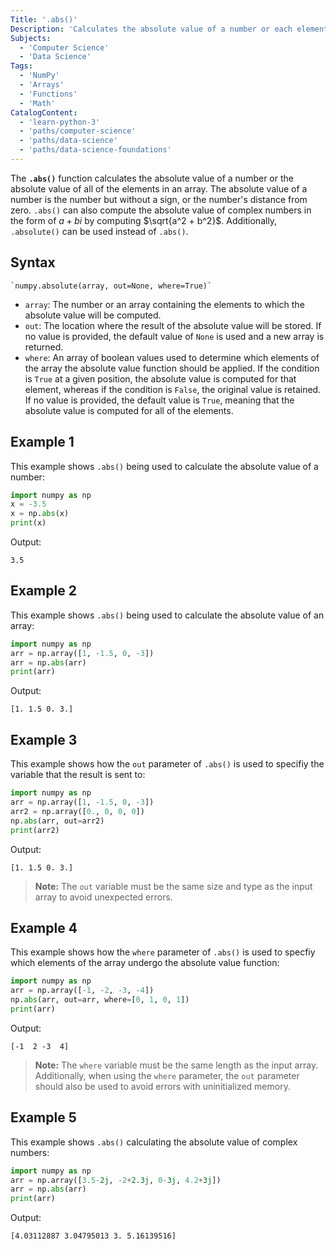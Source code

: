 ```yaml
---
Title: '.abs()'
Description: 'Calculates the absolute value of a number or each element in an array.'
Subjects:
  - 'Computer Science'
  - 'Data Science'
Tags:
  - 'NumPy'
  - 'Arrays'
  - 'Functions'
  - 'Math'
CatalogContent:
  - 'learn-python-3'
  - 'paths/computer-science'
  - 'paths/data-science'
  - 'paths/data-science-foundations'
---
```


The **`.abs()`** function calculates the absolute value of a number or the absolute value of all of the elements in an array. The absolute value of a number is the number but without a sign, or the number's distance from zero. `.abs()` can also compute the absolute value of complex numbers in the form of $a + bi$ by computing $\sqrt{a^2 + b^2}$. Additionally, `.absolute()` can be used instead of `.abs()`.

## Syntax

```psuedo
`numpy.absolute(array, out=None, where=True)`
```

- `array`: The number or an array containing the elements to which the absolute value will be computed.
- `out`: The location where the result of the absolute value will be stored. If no value is provided, the default value of `None` is used and a new array is returned.
- `where`: An array of boolean values used to determine which elements of the array the absolute value function should be applied. If the condition is `True` at a given position, the absolute value is computed for that element, whereas if the condition is `False`, the original value is retained. If no value is provided, the default value is `True`, meaning that the absolute value is computed for all of the elements.

## Example 1

This example shows `.abs()` being used to calculate the absolute value of a number:

```py
import numpy as np
x = -3.5
x = np.abs(x)
print(x)
```

Output:
```shell
3.5
```

## Example 2

This example shows `.abs()` being used to calculate the absolute value of an array:

```py
import numpy as np
arr = np.array([1, -1.5, 0, -3])
arr = np.abs(arr)
print(arr)
```

Output:
```shell
[1. 1.5 0. 3.]
```

## Example 3

This example shows how the `out` parameter of `.abs()` is used to specifiy the variable that the result is sent to:

```py
import numpy as np
arr = np.array([1, -1.5, 0, -3])
arr2 = np.array([0., 0, 0, 0])
np.abs(arr, out=arr2)
print(arr2)
```

Output:
```shell
[1. 1.5 0. 3.]
```
> **Note:** The `out` variable must be the same size and type as the input array to avoid unexpected errors.

## Example 4

This example shows how the `where` parameter of `.abs()` is used to specfiy which elements of the array undergo the absolute value function:

```py
import numpy as np
arr = np.array([-1, -2, -3, -4])
np.abs(arr, out=arr, where=[0, 1, 0, 1])
print(arr)
```

Output:
```shell
[-1  2 -3  4]
```
> **Note:** The `where` variable must be the same length as the input array. Additionally, when using the `where` parameter, the `out` parameter should also be used to avoid errors with uninitialized memory.

## Example 5

This example shows `.abs()` calculating the absolute value of complex numbers:

```py
import numpy as np
arr = np.array([3.5-2j, -2+2.3j, 0-3j, 4.2+3j])
arr = np.abs(arr)
print(arr)
```

Output:
```shell
[4.03112887 3.04795013 3. 5.16139516]
```
